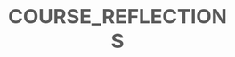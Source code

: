 # Course_reflections
<!DOCTYPE html>
<html lang="en">
<head>
    <meta charset="UTF-8">
    <meta name="viewport" content="width=device-width, initial-scale=1.0">
    <title>Data Structures and Algorithms Overview</title>
    <style>
        /* Resetting some default styling */
        * {
            margin: 0;
            padding: 0;
            box-sizing: border-box;
        }

        /* Body styling */
        body {
            font-family: 'Arial', sans-serif;
            background-color: #f4f7f6;
            color: #333;
            line-height: 1.6;
            padding: 30px;
            max-width: 1200px;
            margin: auto;
        }

        h1 {
            text-align: center;
            color: #5a5a5a;
            font-size: 36px;
            margin-bottom: 20px;
            text-transform: uppercase;
        }

        h2 {
            color: #2c3e50;
            font-size: 28px;
            margin-top: 30px;
            margin-bottom: 15px;
            border-bottom: 3px solid #2c3e50;
            padding-bottom: 10px;
        }

        h3 {
            color: #34495e;
            font-size: 22px;
            margin-top: 20px;
            margin-bottom: 10px;
        }

        p {
            font-size: 16px;
            margin-bottom: 15px;
        }

        ul {
            list-style-type: square;
            margin-left: 20px;
            color: #555;
        }

        li {
            margin-bottom: 10px;
        }

        /* Section Styling */
        .section {
            background-color: #fff;
            padding: 20px;
            border-radius: 8px;
            box-shadow: 0 2px 10px rgba(0, 0, 0, 0.1);
            margin-bottom: 30px;
        }

        .section:nth-child(even) {
            background-color: #ecf0f1;
        }

        .subsection {
            margin-left: 30px;
            background-color: #f9fafb;
            border-left: 5px solid #2c3e50;
            padding-left: 20px;
            margin-bottom: 15px;
        }

        .highlight {
            color: #e74c3c;
            font-weight: bold;
        }

        /* Styling for code-like text */
        code {
            background-color: #f4f4f4;
            padding: 5px;
            border-radius: 5px;
            font-family: 'Courier New', Courier, monospace;
        }

        /* Responsive Styling */
        @media (max-width: 768px) {
            body {
                padding: 20px;
            }
            h1 {
                font-size: 28px;
            }
            h2 {
                font-size: 24px;
            }
        }
    </style>
</head>
<body>
    <h1>Data Structures and Algorithms Overview</h1>

    <!-- Section 1: Iteration, Recursion, and Backtracking -->
    <div class="section">
        <h2>1. Iteration, Recursion, and Backtracking</h2>
        <div class="subsection">
            <p><strong>Iteration:</strong> Repeats the same activity for a number of times.</p>
            <p>Example: As it rains, grounds hold the water, and when the sun shines, it evaporates.</p>
        </div>
        <div class="subsection">
            <p><strong>Recursion:</strong> Breaking down a problem into smaller parts and solving them.</p>
            <p>Example: Searching for a word in a dictionary, Towers of Hanoi, calculating the factorial of a number.</p>
        </div>
        <div class="subsection">
            <p><strong>Backtracking:</strong> A trial-and-error method where you stop and continue from previous steps if you hit a wrong answer.</p>
            <p>Example: Sudoku game, N-Queens problem, Maze solving.</p>
        </div>
    </div>

    <!-- Section 2: Time and Space Efficiency, Problem Classes, Orders of Growth -->
    <div class="section">
        <h2>2. Time and Space Efficiency</h2>
        <p><strong>Time Efficiency:</strong> The time taken by the algorithm to complete the task.</p>
        <p><strong>Space Efficiency:</strong> The extra space taken by the algorithm.</p>
        <p>These are key aspects for evaluating an algorithm and necessary to know how efficient an algorithm is.</p>

        <h3>Class of Problems:</h3>
        <ul>
            <li><strong>P:</strong> Problems that can be solved in polynomial time (O(n), O(n^2)) – Example: Searching, Sorting.</li>
            <li><strong>NP:</strong> Non-deterministic polynomial time – Example: Knapsack problem.</li>
            <li><strong>NP-hard:</strong> More difficult problems.</li>
            <li><strong>EXPTIME:</strong> Problems that take exponential time to solve.</li>
        </ul>

        <h3>Orders of Growth:</h3>
        <ul>
            <li><strong>O(1):</strong> Constant time – Example: Accessing an element from an array.</li>
            <li><strong>O(log n):</strong> Logarithmic time – Example: Binary Search.</li>
            <li><strong>O(n):</strong> Linear time.</li>
            <li><strong>O(n^2):</strong> Quadratic time – Example: Bubble Sort.</li>
            <li><strong>O(n^3):</strong> Cubic time – Example: Matrix multiplication.</li>
            <li><strong>O(2^n):</strong> Exponential time.</li>
            <li><strong>O(n!):</strong> Factorial time – Example: Permutations of elements.</li>
        </ul>
    </div>

    <!-- Section 3: Data Structures and Trees -->
    <div class="section">
        <h2>3. Trees and Tree Variations</h2>
        <p><strong>Hierarchical Data:</strong> Data arranged in a tree structure like a family tree or folder system.</p>
        <p><strong>Tree Types:</strong></p>
        <ul>
            <li><strong>Tree:</strong> An unbalanced tree that is structured but lacks any order.</li>
            <li><strong>BST:</strong> Binary Search Tree, which is an ordered tree.</li>
            <li><strong>AVL Tree:</strong> A self-balancing tree.</li>
            <li><strong>2-3 Tree:</strong> A balanced search tree used in file systems.</li>
            <li><strong>Red-Black Tree:</strong> A self-balancing tree using a coloring technique to maintain balance.</li>
            <li><strong>Heap:</strong> A complete binary tree that follows heap property (min-heap or max-heap).</li>
            <li><strong>Trie:</strong> A tree-like structure used for storing strings efficiently.</li>
        </ul>
    </div>

    <!-- Section 4: Sorting and Searching Algorithms -->
    <div class="section">
        <h2>4. Sorting and Searching Algorithms</h2>
        <h3>Sorting Techniques:</h3>
        <ul>
            <li><strong>Bubble Sort:</strong> Swapping adjacent elements to move the largest to the correct position.</li>
            <li><strong>Insertion Sort:</strong> Inserting elements into their correct positions by shifting others.</li>
            <li><strong>Selection Sort:</strong> Selecting the smallest element and placing it at the beginning.</li>
            <li><strong>Merge Sort:</strong> A divide-and-conquer algorithm.</li>
            <li><strong>Heap Sort:</strong> A sorting algorithm using heap data structure.</li>
        </ul>

        <h3>Searching Techniques:</h3>
        <ul>
            <li><strong>Boyer-Moore:</strong> Skips non-matching characters using two precomputed tables.</li>
            <li><strong>Knuth-Morris:</strong> Precomputes a prefix table to skip characters efficiently.</li>
            <li><strong>Brute Force Search:</strong> Matches the pattern from left to right.</li>
            <li><strong>Rabin-Karp:</strong> Uses hashing to improve the brute-force search.</li>
        </ul>
    </div>

    <!-- Section 5: Spanning Tree and Shortest Path -->
    <div class="section">
        <h2>5. Spanning Tree and Shortest Path</h2>
        <p><strong>Spanning Tree:</strong> A part of a graph that connects all vertices with minimum cost and no cycles. Algorithms include Kruskal's and Prim's.</p>
        <p><strong>Shortest Path:</strong> The path with minimum weight between two vertices, important for routing. Algorithms include Dijkstra's and Bellman-Ford.</p>
    </div>

    <!-- Section 6: Problem-Solving Techniques -->
    <div class="section">
        <h2>6. Problem-Solving Techniques</h2>
        <ul>
            <li><strong>Divide and Conquer:</strong> Breaks a problem into smaller subproblems. Example: MergeSort, QuickSort.</li>
            <li><strong>Dynamic Programming:</strong> Solves overlapping subproblems efficiently by storing results. Example: Fibonacci sequence.</li>
            <li><strong>Greedy Algorithms:</strong> Makes the locally optimal choice at each step. Example: Kruskal's, Prim's.</li>
            <li><strong>Backtracking:</strong> Explores all possible solutions and abandons incorrect ones. Example: Sudoku, N-Queens.</li>
        </ul>
    </div>
</body>
</html>
